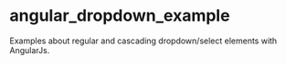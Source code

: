 # angular_dropdown_example
Examples about regular and cascading dropdown/select elements with AngularJs.
